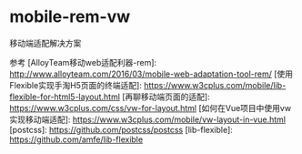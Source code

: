 # mobile-rem-vw
移动端适配解决方案


参考
[AlloyTeam移动web适配利器-rem]:  http://www.alloyteam.com/2016/03/mobile-web-adaptation-tool-rem/
[使用Flexible实现手淘H5页面的终端适配]:  https://www.w3cplus.com/mobile/lib-flexible-for-html5-layout.html
[再聊移动端页面的适配]:  https://www.w3cplus.com/css/vw-for-layout.html
[如何在Vue项目中使用vw实现移动端适配]:  https://www.w3cplus.com/mobile/vw-layout-in-vue.html
[postcss]:  https://github.com/postcss/postcss
[lib-flexible]:  https://github.com/amfe/lib-flexible